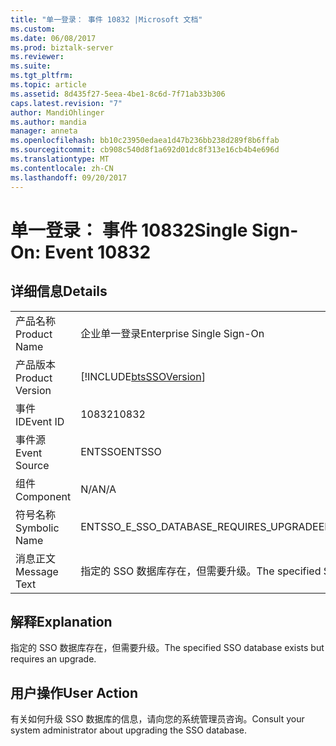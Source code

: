 ```yaml
---
title: "单一登录： 事件 10832 |Microsoft 文档"
ms.custom: 
ms.date: 06/08/2017
ms.prod: biztalk-server
ms.reviewer: 
ms.suite: 
ms.tgt_pltfrm: 
ms.topic: article
ms.assetid: 8d435f27-5eea-4be1-8c6d-7f71ab33b306
caps.latest.revision: "7"
author: MandiOhlinger
ms.author: mandia
manager: anneta
ms.openlocfilehash: bb10c23950edaea1d47b236bb238d289f8b6ffab
ms.sourcegitcommit: cb908c540d8f1a692d01dc8f313e16cb4b4e696d
ms.translationtype: MT
ms.contentlocale: zh-CN
ms.lasthandoff: 09/20/2017
---
```

# <a name="single-sign-on-event-10832"></a><span data-ttu-id="f22df-102">单一登录： 事件 10832</span><span class="sxs-lookup"><span data-stu-id="f22df-102">Single Sign-On: Event 10832</span></span>
## <a name="details"></a><span data-ttu-id="f22df-103">详细信息</span><span class="sxs-lookup"><span data-stu-id="f22df-103">Details</span></span>  
  
|||  
|-|-|  
|<span data-ttu-id="f22df-104">产品名称</span><span class="sxs-lookup"><span data-stu-id="f22df-104">Product Name</span></span>|<span data-ttu-id="f22df-105">企业单一登录</span><span class="sxs-lookup"><span data-stu-id="f22df-105">Enterprise Single Sign-On</span></span>|  
|<span data-ttu-id="f22df-106">产品版本</span><span class="sxs-lookup"><span data-stu-id="f22df-106">Product Version</span></span>|[!INCLUDE[btsSSOVersion](../includes/btsssoversion-md.md)]|  
|<span data-ttu-id="f22df-107">事件 ID</span><span class="sxs-lookup"><span data-stu-id="f22df-107">Event ID</span></span>|<span data-ttu-id="f22df-108">10832</span><span class="sxs-lookup"><span data-stu-id="f22df-108">10832</span></span>|  
|<span data-ttu-id="f22df-109">事件源</span><span class="sxs-lookup"><span data-stu-id="f22df-109">Event Source</span></span>|<span data-ttu-id="f22df-110">ENTSSO</span><span class="sxs-lookup"><span data-stu-id="f22df-110">ENTSSO</span></span>|  
|<span data-ttu-id="f22df-111">组件</span><span class="sxs-lookup"><span data-stu-id="f22df-111">Component</span></span>|<span data-ttu-id="f22df-112">N/A</span><span class="sxs-lookup"><span data-stu-id="f22df-112">N/A</span></span>|  
|<span data-ttu-id="f22df-113">符号名称</span><span class="sxs-lookup"><span data-stu-id="f22df-113">Symbolic Name</span></span>|<span data-ttu-id="f22df-114">ENTSSO_E_SSO_DATABASE_REQUIRES_UPGRADE</span><span class="sxs-lookup"><span data-stu-id="f22df-114">ENTSSO_E_SSO_DATABASE_REQUIRES_UPGRADE</span></span>|  
|<span data-ttu-id="f22df-115">消息正文</span><span class="sxs-lookup"><span data-stu-id="f22df-115">Message Text</span></span>|<span data-ttu-id="f22df-116">指定的 SSO 数据库存在，但需要升级。</span><span class="sxs-lookup"><span data-stu-id="f22df-116">The specified SSO database exists but requires an upgrade.</span></span>|  
  
## <a name="explanation"></a><span data-ttu-id="f22df-117">解释</span><span class="sxs-lookup"><span data-stu-id="f22df-117">Explanation</span></span>  
 <span data-ttu-id="f22df-118">指定的 SSO 数据库存在，但需要升级。</span><span class="sxs-lookup"><span data-stu-id="f22df-118">The specified SSO database exists but requires an upgrade.</span></span>  
  
## <a name="user-action"></a><span data-ttu-id="f22df-119">用户操作</span><span class="sxs-lookup"><span data-stu-id="f22df-119">User Action</span></span>  
 <span data-ttu-id="f22df-120">有关如何升级 SSO 数据库的信息，请向您的系统管理员咨询。</span><span class="sxs-lookup"><span data-stu-id="f22df-120">Consult your system administrator about upgrading the SSO database.</span></span>